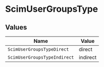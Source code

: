 # ScimUserGroupsType


## Values

| Name                         | Value                        |
| ---------------------------- | ---------------------------- |
| `ScimUserGroupsTypeDirect`   | direct                       |
| `ScimUserGroupsTypeIndirect` | indirect                     |